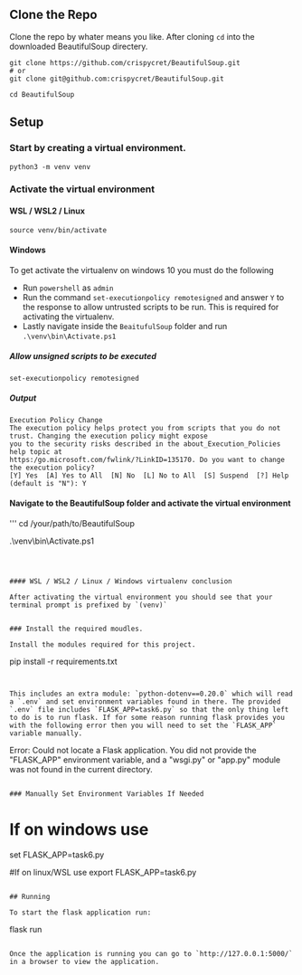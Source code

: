 ## Clone the Repo

Clone the repo by whater means you like. After cloning `cd` into the downloaded BeautifulSoup directery.

```
git clone https://github.com/crispycret/BeautifulSoup.git
# or
git clone git@github.com:crispycret/BeautifulSoup.git

cd BeautifulSoup
```

## Setup

### Start by creating a virtual environment.

```
python3 -m venv venv
```

### Activate the virtual environment

#### WSL / WSL2 / Linux
```
source venv/bin/activate
```

#### Windows

To get activate the virtualenv on windows 10 you must do the following
* Run `powershell` as `admin`
* Run the command `set-executionpolicy remotesigned` and answer `Y` to the response to allow untrusted scripts to be run. This is required for activating the virtualenv.
* Lastly navigate inside the `BeaitufulSoup` folder and run `.\venv\bin\Activate.ps1`


##### Allow unsigned scripts to be executed
```
set-executionpolicy remotesigned
```
##### Output
```
Execution Policy Change
The execution policy helps protect you from scripts that you do not trust. Changing the execution policy might expose
you to the security risks described in the about_Execution_Policies help topic at
https:/go.microsoft.com/fwlink/?LinkID=135170. Do you want to change the execution policy?
[Y] Yes  [A] Yes to All  [N] No  [L] No to All  [S] Suspend  [?] Help (default is "N"): Y
```

#### Navigate to the BeautifulSoup folder and activate the virtual environment
'''
cd /your/path/to/BeautifulSoup

.\venv\bin\Activate.ps1
```



#### WSL / WSL2 / Linux / Windows virtualenv conclusion

After activating the virtual environment you should see that your terminal prompt is prefixed by `(venv)`


### Install the required moudles.

Install the modules required for this project.

```
pip install -r requirements.txt
``` 


This includes an extra module: `python-dotenv==0.20.0` which will read a `.env` and set environment variables found in there. The provided `.env` file includes `FLASK_APP=task6.py` so that the only thing left to do is to run flask. If for some reason running flask provides you with the following error then you will need to set the `FLASK_APP` variable manually.

```
Error: Could not locate a Flask application. You did not provide the "FLASK_APP" environment variable, and a "wsgi.py" or "app.py" module was not found in the current directory.
```

### Manually Set Environment Variables If Needed
```
# If on windows use 
set FLASK_APP=task6.py

#If on linux/WSL use 
export FLASK_APP=task6.py
```

## Running

To start the flask application run:

```
flask run
```

Once the application is running you can go to `http://127.0.0.1:5000/` in a browser to view the application.






